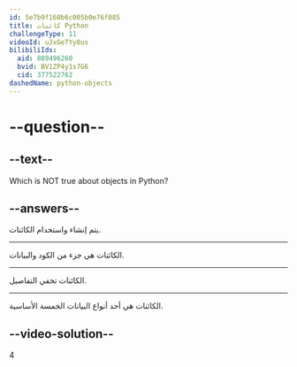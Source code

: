 ```yaml
---
id: 5e7b9f160b6c005b0e76f085
title: كائنات Python
challengeType: 11
videoId: uJxGeTYy0us
bilibiliIds:
  aid: 889496260
  bvid: BV1ZP4y1s7G6
  cid: 377522762
dashedName: python-objects
---
```


# --question--

## --text--

Which is NOT true about objects in Python?

## --answers--

يتم إنشاء واستخدام الكائنات.

---

الكائنات هي جزء من الكود والبيانات.

---

الكائنات تخفي التفاصيل.

---

الكائنات هي أحد أنواع البيانات الخمسة الأساسية.

## --video-solution--

4

